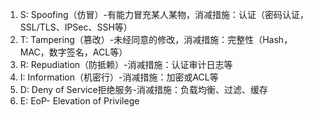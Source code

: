 1. S: Spoofing（仿冒）-有能力冒充某人某物，消减措施：认证（密码认证，SSL/TLS、IPSec、SSH等）
2. T: Tampering（篡改）-未经同意的修改，消减措施：完整性（Hash，MAC，数字签名，ACL等）
3. R: Repudiation（防抵赖）-消减措施：认证审计日志等
4. I: Information（机密行）-消减措施：加密或ACL等
5. D: Deny of Service拒绝服务-消减措施：负载均衡、过滤、缓存
6. E: EoP- Elevation of Privilege
